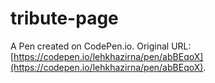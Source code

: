 # tribute-page

A Pen created on CodePen.io. Original URL: [https://codepen.io/lehkhazirna/pen/abBEqoX](https://codepen.io/lehkhazirna/pen/abBEqoX).


